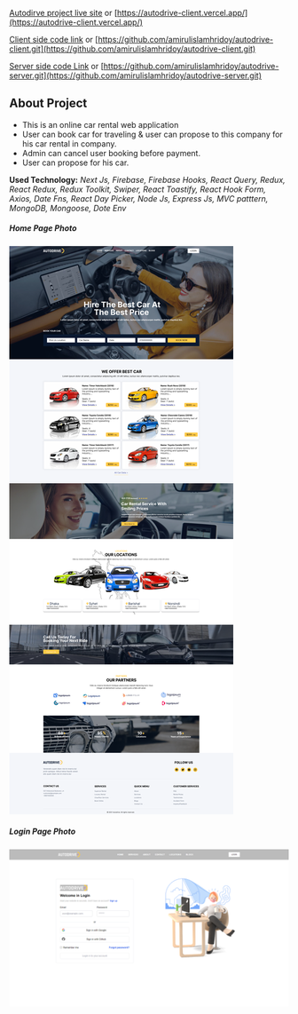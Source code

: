 [Autodirve project live site](https://autodrive-client.vercel.app/) or [https://autodrive-client.vercel.app/](https://autodrive-client.vercel.app/)

[Client side code link](https://github.com/amirulislamhridoy/autodrive-client.git) or [https://github.com/amirulislamhridoy/autodrive-client.git](https://github.com/amirulislamhridoy/autodrive-client.git)

[Server side code Link](https://github.com/amirulislamhridoy/autodrive-server.git) or [https://github.com/amirulislamhridoy/autodrive-server.git](https://github.com/amirulislamhridoy/autodrive-server.git)
## About Project
- This is an online car rental web application
- User can book car for traveling & user can propose to this company for his car rental in company. 
- Admin can cancel user booking before payment.
- User can propose for his car.

**Used Technology:** *Next Js, Firebase, Firebase Hooks, React Query, Redux, React Redux, Redux Toolkit, Swiper, React Toastify, React Hook Form, Axios, Date Fns, React Day Picker, Node Js, Express Js, MVC patttern, MongoDB, Mongoose, Dote Env*

##### Home Page Photo
![plot](./figmaPhotos/Home..png)
##### Login Page Photo
![plot](./figmaPhotos/loginpage-screenshort.png)